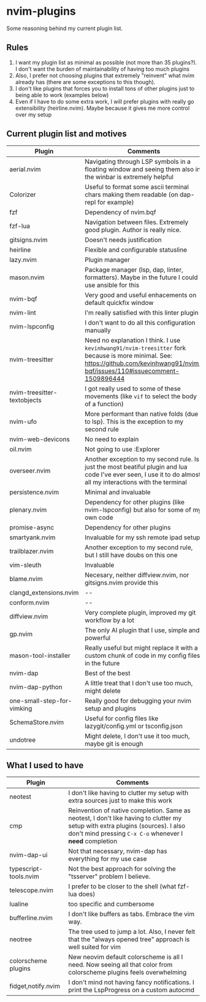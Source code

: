 # nvim-plugins

Some reasoning behind my current plugin list.

## Rules

1. I want my plugin list as minimal as possible (not more than 35 plugins?). I don't want the burden of maintainability of having too much plugins
2. Also, I prefer not choosing plugins that extremely "reinvent" what nvim already has (there are some exceptions to this though).
3. I don't like plugins that forces you to install tons of other plugins just to being able to work (examples below)
4. Even if I have to do some extra work, I will prefer plugins with really go extensibility (heirline.nvim). Maybe because it gives me more control over my setup

## Current plugin list and motives

| Plugin                      | Comments                                                                                                                                                                         |
| --------------------------- | -------------------------------------------------------------------------------------------------------------------------------------------------------------------------------- |
| aerial.nvim                 | Navigating through LSP symbols in a floating window and seeing them also in the winbar is extremely helpful                                                                      |
| Colorizer                   | Useful to format some ascii terminal chars making them readable (on dap-repl for example)                                                                                        |
| fzf                         | Dependency of nvim.bqf                                                                                                                                                           |
| fzf-lua                     | Navigation between files. Extremely good plugin. Author is really nice.                                                                                                          |
| gitsigns.nvim               | Doesn't needs justification                                                                                                                                                      |
| heirline                    | Flexible and configurable statusline                                                                                                                                             |
| lazy.nvim                   | Plugin manager                                                                                                                                                                   |
| mason.nvim                  | Package manager (lsp, dap, linter, formatters). Maybe in the future I could use ansible for this                                                                                 |
| nvim-bqf                    | Very good and useful enhacements on default quickfix window                                                                                                                      |
| nvim-lint                   | I'm really satisfied with this linter plugin                                                                                                                                     |
| nvim-lspconfig              | I don't want to do all this configuration manually                                                                                                                               |
| nvim-treesitter             | Need no explanation I think. I use `kevinhwang91/nvim-treesitter` fork because is more minimal. See: https://github.com/kevinhwang91/nvim-bqf/issues/110#issuecomment-1509896444 |
| nvim-treesitter-textobjects | I got really used to some of these movements (like `vif` to select the body of a function)                                                                                       |
| nvim-ufo                    | More performant than native folds (due to lsp). This is the exception to my second rule                                                                                          |
| nvim-web-devicons           | No need to explain                                                                                                                                                               |
| oil.nvim                    | Not going to use :Explorer                                                                                                                                                       |
| overseer.nvim               | Another exception to my second rule. Is just the most beatiful plugin and lua code I've ever seen, I use it to do almost all my interactions with the terminal                   |
| persistence.nvim            | Minimal and invaluable                                                                                                                                                           |
| plenary.nvim                | Dependency for other plugins (like nvim-lspconfig) but also for some of my own code                                                                                              |
| promise-async               | Dependency for other plugins                                                                                                                                                     |
| smartyank.nvim              | Invaluable for my ssh remote ipad setup                                                                                                                                          |
| trailblazer.nvim            | Another exception to my second rule, but I still have doubs on this one                                                                                                          |
| vim-sleuth                  | Invaluable                                                                                                                                                                       |
| blame.nvim                  | Necesary, neither diffview.nvim, nor gitsigns.nvim provide this                                                                                                                  |
| clangd_extensions.nvim      | --                                                                                                                                                                               |
| conform.nvim                | --                                                                                                                                                                               |
| diffview.nvim               | Very complete plugin, improved my git workflow by a lot                                                                                                                          |
| gp.nvim                     | The only AI plugin that I use, simple and powerful                                                                                                                               |
| mason-tool-installer        | Really useful but might replace it with a custom chunk of code in my config files in the future                                                                                  |
| nvim-dap                    | Best of the best                                                                                                                                                                 |
| nvim-dap-python             | A little treat that I don't use too much, might delete                                                                                                                           |
| one-small-step-for-vimking  | Really good for debugging your nvim setup and plugins                                                                                                                            |
| SchemaStore.nvim            | Useful for config files like lazygit/config.yml or tsconfig.json                                                                                                                 |
| undotree                    | Might delete, I don't use it too much, maybe git is enough                                                                                                                       |

## What I used to have

| Plugin                | Comments                                                                                                                                                                                     |
| --------------------- | -------------------------------------------------------------------------------------------------------------------------------------------------------------------------------------------- |
| neotest               | I don't like having to clutter my setup with extra sources just to make this work                                                                                                            |
| cmp                   | Reinvention of native completion. Same as neotest, I don't like having to clutter my setup with extra plugins (sources). I also don't mind pressing `C-x C-o` whenever I **need** completion |
| nvim-dap-ui           | Not that necessary, nvim-dap has everything for my use case                                                                                                                                  |
| typescript-tools.nvim | Not the best approach for solving the "tsserver" problem I believe.                                                                                                                          |
| telescope.nvim        | I prefer to be closer to the shell (what fzf-lua does)                                                                                                                                       |
| lualine               | too specific and cumbersome                                                                                                                                                                  |
| bufferline.nvim       | I don't like buffers as tabs. Embrace the vim way.                                                                                                                                           |
| neotree               | The tree used to jump a lot. Also, I never felt that the "always opened tree" approach is well suited for vim                                                                                |
| colorscheme plugins   | New neovim default colorscheme is all I need. Now seeing all that color from colorscheme plugins feels overwhelming                                                                          |
| fidget,notify.nvim    | I don't mind not having fancy notifications. I print the LspProgress on a custom autocmd                                                                                                     |
